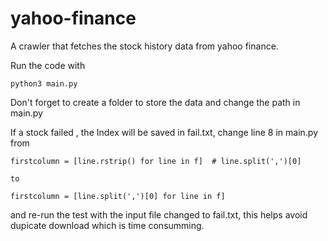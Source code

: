 # yahoo-finance
A crawler that fetches the stock history data from yahoo finance.

Run the code with
```
python3 main.py 
```
Don't forget to create a folder to store the data and change the path in main.py

If a stock failed , the Index will be saved in fail.txt, change line 8 in main.py from
```
firstcolumn = [line.rstrip() for line in f]  # line.split(',')[0]

to

firstcolumn = [line.split(',')[0] for line in f]
```

and re-run the test with the input file changed to fail.txt, this helps avoid dupicate download which is time consumming.
